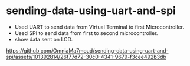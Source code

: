 # sending-data-using-uart-and-spi

- Used UART to send data from Virtual Terminal to first Microcontroller.
- Used SPI to send data from first to second microcontroller.
- show data sent on LCD.

  

https://github.com/OmniaMa7moud/sending-data-using-uart-and-spi/assets/101392814/26f77d72-30c0-4341-9679-f3cee492b3db

